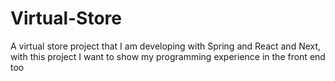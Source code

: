 # Virtual-Store
A virtual store project that I am developing with Spring and React and Next, with this project I want to show my programming experience in the front end too
